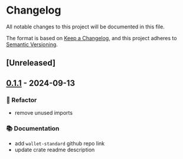 # Changelog

All notable changes to this project will be documented in this file.

The format is based on [Keep a Changelog](https://keepachangelog.com/en/1.0.0/),
and this project adheres to [Semantic Versioning](https://semver.org/spec/v2.0.0.html).

## [Unreleased]

## [0.1.1](https://github.com/ifiokjr/wasm_solana/compare/wallet_standard@v0.1.0...wallet_standard@v0.1.1) - 2024-09-13

### <!-- 2 -->🚜 Refactor

- remove unused imports

### <!-- 3 -->📚 Documentation

- add `wallet-standard` github repo link
- update crate readme description
